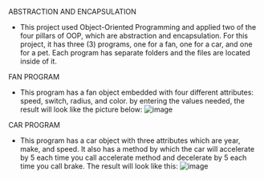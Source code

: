ABSTRACTION AND ENCAPSULATION

- This project used Object-Oriented Programming and applied two of the four pillars of OOP, which are abstraction and encapsulation.
For this project, it has three (3) programs, one for a fan, one for a car, and one for a pet. Each program has separate folders and the files are located inside of it.

FAN PROGRAM
- This program has a fan object embedded with four different attributes: speed, switch, radius, and color. by entering the values needed, the result will look like the picture below:
![image](https://github.com/pochita0109/Abstraction_and_Encapsulation/assets/129735606/af306b8e-9ff6-403d-a2bf-cbdf2ddeda8e)

CAR PROGRAM
- This program has a car object with three attributes which are year, make, and speed. It also has a method by which the car will accelerate by 5 each time you call accelerate method and decelerate by 5 each time you call brake. The result will look like this:
![image](https://github.com/pochita0109/Abstraction_and_Encapsulation/assets/129735606/01f82281-2c65-427c-a112-9bdd691c0380)
  
